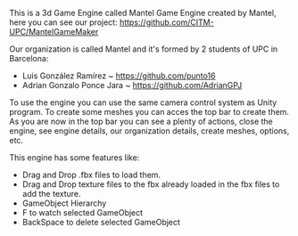 This is a 3d Game Engine called Mantel Game Engine created by Mantel, here you can see our project:
https://github.com/CITM-UPC/MantelGameMaker

Our organization is called Mantel and it's formed by 2 students of UPC in Barcelona:
- Luis González Ramírez ~ https://github.com/punto16
- Adrian Gonzalo Ponce Jara ~ https://github.com/AdrianGPJ

To use the engine you can use the same camera control system as Unity program. To create some meshes you can acces the top bar to create them. As you are now in the top bar you can see a plenty of actions, close the engine, see engine details, our organization details, create meshes, options, etc.

This engine has some features like:
- Drag and Drop .fbx files to load them.
- Drag and Drop texture files to the fbx already loaded in the fbx files to add the texture.
- GameObject Hierarchy
- F to watch selected GameObject
- BackSpace to delete selected GameObject